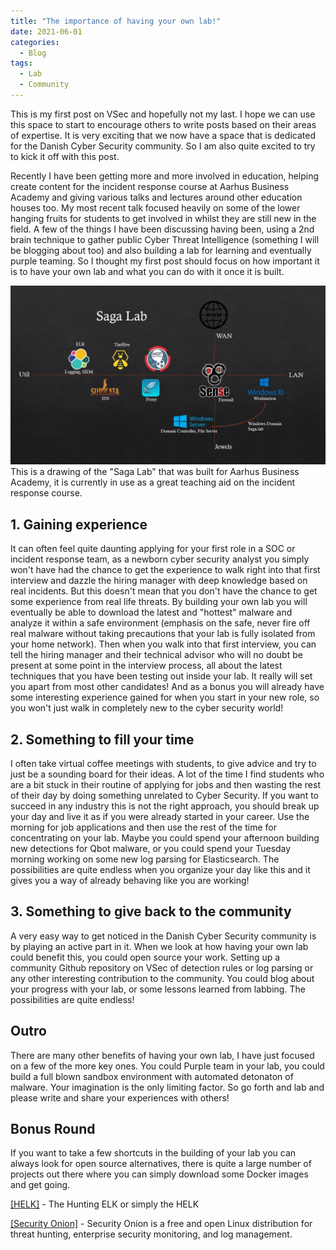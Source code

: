 ```yaml
---
title: "The importance of having your own lab!"
date: 2021-06-01
categories:
  - Blog
tags:
  - Lab
  - Community
---
```


This is my first post on VSec and hopefully not my last. I hope we can use this space to start to encourage others to write posts based on their areas of expertise. It is very exciting that we now have a space that is dedicated for the Danish Cyber Security community. So I am also quite excited to try to kick it off with this post.

Recently I have been getting more and more involved in education, helping create content for the incident response course at Aarhus Business Academy and giving various talks and lectures around other education houses too. My most recent talk focused heavily on some of the lower hanging fruits for students to get involved in whilst they are still new in the field. A few of the things I have been discussing having been, using a 2nd brain technique to gather public Cyber Threat Intelligence (something I will be blogging about too) and also building a lab for learning and eventually purple teaming. So I thought my first post should focus on how important it is to have your own lab and what you can do with it once it is built.

![Saga Lab Map](https://github.com/Combitech-DK/public/blob/main/blog/images/SagaLab.jpg)  
This is a drawing of the "Saga Lab" that was built for Aarhus Business Academy, it is currently in use as a great teaching aid on the incident response course.

## 1. Gaining experience
It can often feel quite daunting applying for your first role in a SOC or incident response team, as a newborn cyber security analyst you simply won't have had the chance to get the experience to walk right into that first interview and dazzle the hiring manager with deep knowledge based on real incidents. But this doesn't mean that you don't have the chance to get some experience from real life threats. By building your own lab you will eventually be able to download the latest and "hottest" malware and analyze it within a safe environment (emphasis on the safe, never fire off real malware without taking precautions that your lab is fully isolated from your home network). Then when you walk into that first interview, you can tell the hiring manager and their technical advisor who will no doubt be present at some point in the interview process, all about the latest techniques that you have been testing out inside your lab. It really will set you apart from most other candidates! And as a bonus you will already have some interesting experience gained for when you start in your new role, so you won't just walk in completely new to the cyber security world!

## 2. Something to fill your time
I often take virtual coffee meetings with students, to give advice and try to just be a sounding board for their ideas. A lot of the time I find students who are a bit stuck in their routine of applying for jobs and then wasting the rest of their day by doing something unrelated to Cyber Security. If you want to succeed in any industry this is not the right approach, you should break up your day and live it as if you were already started in your career. Use the morning for job applications and then use the rest of the time for concentrating on your lab. Maybe you could spend your afternoon building new detections for Qbot malware, or you could spend your Tuesday morning working on some new log parsing for Elasticsearch. The possibilities are quite endless when you organize your day like this and it gives you a way of already behaving like you are working!

## 3. Something to give back to the community
A very easy way to get noticed in the Danish Cyber Security community is by playing an active part in it. When we look at how having your own lab could benefit this, you could open source your work. Setting up a community Github repository on VSec of detection rules or log parsing or any other interesting contribution to the community. You could blog about your progress with your lab, or some lessons learned from labbing. The possibilities are quite endless!

## Outro
There are many other benefits of having your own lab, I have just focused on a few of the more key ones. You could Purple team in your lab, you could build a full blown sandbox
environment with automated detonaton of malware. Your imagination is the only limiting factor. So go forth and lab and please write and share your experiences with others!

## Bonus Round
If you want to take a few shortcuts in the building of your lab you can always look for open source alternatives, there is quite a large number of projects out there where you can simply download some Docker images and get going.

[[HELK]](https://github.com/Cyb3rWard0g/HELK) - The Hunting ELK or simply the HELK

[[Security Onion]](https://github.com/Security-Onion-Solutions/securityonion) - Security Onion is a free and open Linux distribution for threat hunting, enterprise security monitoring, and log management.

